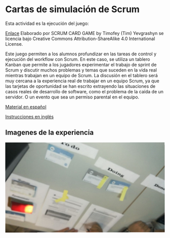 <link rel="stylesheet" type="text/css" href= "../estilo.css" media="screen" />

# Cartas de simulación de Scrum


Esta actividad es la ejecución del juego:

[Enlace](https://scrumcardgame.com/)
Elaborado por SCRUM CARD GAME by Timofey (Tim) Yevgrashyn se licencia bajo Creative Commons
Attribution-ShareAlike 4.0 International License.

Este juego  permiten a los alumnos profundizar en las tareas de control y ejecución del workflow con Scrum. En este caso, se utiliza un tablero Kanban que permite a los jugadores experimentar el trabajo de sprint de Scrum y discutir muchos problemas y temas que suceden en la vida real mientras trabajan en un equipo de Scrum. La discusión en el tablero será muy cercana a la experiencia real de trabajar en un equipo Scrum, ya que las tarjetas de oportunidad se han escrito extrayendo las situaciones de casos reales de desarrollo de software, como el problema de la caída de un servidor. O un evento que sea un permiso parental en el equipo.

[Material en español](Scrum_Card-Game_ES.pdf)

[Instrucciones en inglés](Scrum_Card_Game_Instructions.pdf)

## Imagenes de la experiencia

![Foto ](foto1.png)
